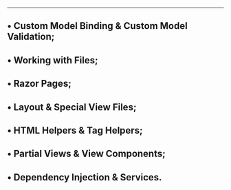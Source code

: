 -----------------------------------------------------------------
• Custom Model Binding & Custom Model Validation;
--------------------------------------------------------------
• Working with Files;
--------------------------------------------------------
• Razor Pages;
------------------------------------------------------
• Layout & Special View Files;
---------------------------------------------------
• HTML Helpers & Tag Helpers;
-------------------------------------------------
• Partial Views & View Components;
----------------------------------------------
• Dependency Injection & Services.
------------------------------------------------
